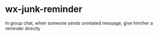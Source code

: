 # wx-junk-reminder
In group chat, when someone sends unrelated message, give him/her a reminder directly
